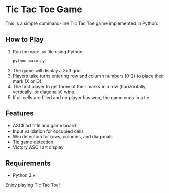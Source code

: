 # Tic Tac Toe Game

This is a simple command-line Tic Tac Toe game implemented in Python.

## How to Play

1. Run the `main.py` file using Python:
   ```
   python main.py
   ```
2. The game will display a 3x3 grid.
3. Players take turns entering row and column numbers (0-2) to place their mark (X or O).
4. The first player to get three of their marks in a row (horizontally, vertically, or diagonally) wins.
5. If all cells are filled and no player has won, the game ends in a tie.

## Features

- ASCII art title and game board
- Input validation for occupied cells
- Win detection for rows, columns, and diagonals
- Tie game detection
- Victory ASCII art display

## Requirements

- Python 3.x

Enjoy playing Tic Tac Toe!
